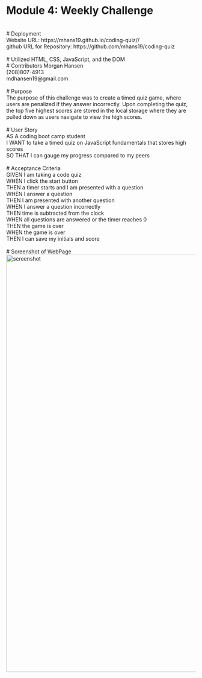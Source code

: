 # Module 4: Weekly Challenge<br>
<br>
# Deployment<br>
Website URL: https://mhans19.github.io/coding-quiz//<br>
github URL for Repository: https://github.com/mhans19/coding-quiz<br>
<br>
# Utilized HTML, CSS, JavaScript, and the DOM<br>
# Contributors Morgan Hansen<br>
(208)807-4913<br>
mdhansen19@gmail.com<br>
<br>
# Purpose<br>
The purpose of this challenge was to create a timed quiz game, where users are penalized if they answer incorrectly. Upon completing the quiz, the top five highest scores are stored in the local storage where they are pulled down as users navigate to view the high scores.<br>
<br>
# User Story<br>
AS A coding boot camp student<br>
I WANT to take a timed quiz on JavaScript fundamentals that stores high scores<br>
SO THAT I can gauge my progress compared to my peers<br>
<br>
# Acceptance Criteria<br>
GIVEN I am taking a code quiz<br>
WHEN I click the start button<br>
THEN a timer starts and I am presented with a question<br>
WHEN I answer a question<br>
THEN I am presented with another question<br>
WHEN I answer a question incorrectly<br>
THEN time is subtracted from the clock<br>
WHEN all questions are answered or the timer reaches 0<br>
THEN the game is over<br>
WHEN the game is over<br>
THEN I can save my initials and score<br>
<br>
# Screenshot of WebPage <br>
<img width="1107" alt="screenshot" src="https://user-images.githubusercontent.com/63994187/82778162-c976f000-9e0d-11ea-82b7-218592676395.PNG">
